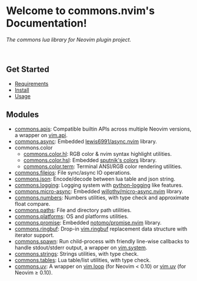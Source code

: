 <!-- markdownlint-disable MD001 MD013 MD034 MD033 MD051 MD026 -->

# Welcome to commons.nvim's Documentation!

<p align="left"><i>
The commons lua library for Neovim plugin project.
</i></p>
</br>

## Get Started

- [Requirements](requirements.md)
- [Install](install.md)
- [Usage](usage.md)

## Modules

- [commons.apis](/commons_apis.md): Compatible builtin APIs across multiple Neovim versions, a wrapper on [vim.api](https://neovim.io/doc/user/api.html).
- [commons.async](/commons_async.md): Embedded [lewis6991/async.nvim](https://github.com/lewis6991/async.nvim) library.
- commons.color
  - [commons.color.hl](/commons_color_hl.md): RGB color & nvim syntax highlight utilities.
  - [commons.color.hsl](/commons_color_hsl.md): Embedded [sputnik's colors](http://sputnik.freewisdom.org/lib/colors/) library.
  - [commons.color.term](/commons_color_term.md): Terminal ANSI/RGB color rendering utilities.
- [commons.fileios](/commons_fileios.md): File sync/async IO operations.
- [commons.json](/commons_json.md): Encode/decode between lua table and json string.
- [commons.logging](/commons_logging.md): Logging system with [python-logging](https://docs.python.org/3/library/logging.html) like features.
- [commons.micro-async](/commons_micro_async.md): Embedded [willothy/micro-async.nvim](https://github.com/willothy/micro-async.nvim) library.
- [commons.numbers](/commons_numbers.md): Numbers utilities, with type check and approximate float compare.
- [commons.paths](/commons_paths.md): File and directory path utilities.
- [commons.platforms](/commons_platforms.md): OS and platforms utilities.
- [commons.promise](/commons_promise.md): Embedded [notomo/promise.nvim](https://github.com/notomo/promise.nvim) library.
- [commons.ringbuf](/commons_ringbuf.md): Drop-in [vim.ringbuf](<https://neovim.io/doc/user/lua.html#vim.ringbuf()>) replacement data structure with iterator support.
- [commons.spawn](/commons_spawn.md): Run child-process with friendly line-wise callbacks to handle stdout/stderr output, a wrapper on [vim.system](<https://neovim.io/doc/user/lua.html#vim.system()>).
- [commons.strings](/commons_strings.md): Strings utilities, with type check.
- [commons.tables](/commons_tables.md): Lua table/list utilities, with type check.
- [commons.uv](/commons_uv.md): A wrapper on [vim.loop](https://github.com/neovim/neovim/blob/36552adb39edff2d909743f16c1f061bc74b5c4e/runtime/doc/deprecated.txt?plain=1#L166) (for Neovim &lt; 0.10) or [vim.uv](https://neovim.io/doc/user/lua.html#vim.uv) (for Neovim &ge; 0.10).
